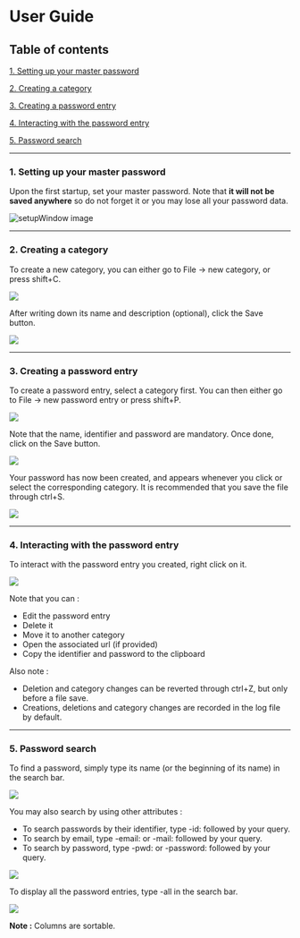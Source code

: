 # User Guide

## Table of contents

[1. Setting up your master password](#1-setting-up-your-master-password)

[2. Creating a category](#2-creating-a-category)

[3. Creating a password entry](#3-creating-a-password-entry)

[4. Interacting with the password entry](#4-interacting-with-the-password-entry)

[5. Password search](#5-password-search)

---

### 1. Setting up your master password

Upon the first startup, set your master password. Note that **it will not be saved anywhere** so do not forget it or you may lose all your password data.

![setupWindow image](https://i.imgur.com/wudVDXa.png)

---

### 2. Creating a category

To create a new category, you can either go to File -> new category, or press shift+C.

![](https://i.imgur.com/C5sZecW.png)

After writing down its name and description (optional), click the Save button.

![](https://i.imgur.com/5ACXzKY.png)

---

### 3. Creating a password entry

To create a password entry, select a category first. You can then either go to File -> new password entry or press shift+P.

![](https://i.imgur.com/QjaBVXA.png)

Note that the name, identifier and password are mandatory. Once done, click on the Save button.

![](https://i.imgur.com/7btBOkc.png)

Your password has now been created, and appears whenever you click or select the corresponding category. It is recommended that you save the file through ctrl+S.

![](https://i.imgur.com/vnmiO6U.png)

---

### 4. Interacting with the password entry

To interact with the password entry you created, right click on it.

![](https://i.imgur.com/T8hCc3g.png)

Note that you can : 
- Edit the password entry
- Delete it
- Move it to another category
- Open the associated url (if provided)
- Copy the identifier and password to the clipboard

Also note :
- Deletion and category changes can be reverted through ctrl+Z, but only before a file save.
- Creations, deletions and category changes are recorded in the log file by default.

---

### 5. Password search

To find a password, simply type its name (or the beginning of its name) in the search bar.

![](https://i.imgur.com/EXYIwkV.png)

You may also search by using other attributes : 
- To search passwords by their identifier, type -id: followed by your query.
- To search by email, type -email: or -mail: followed by your query.
- To search by password, type -pwd: or -password: followed by your query.

![](https://i.imgur.com/ch5Oqm3.png)

To display all the password entries, type -all in the search bar.

![](https://i.imgur.com/X445jCF.png)

**Note :** Columns are sortable.